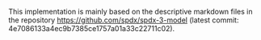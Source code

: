This implementation is mainly based on the descriptive markdown files in the repository https://github.com/spdx/spdx-3-model (latest commit: 4e7086133a4ec9b7385ce1757a01a33c22711c02).

